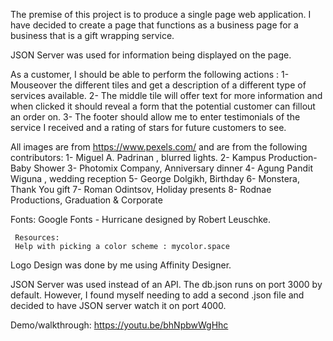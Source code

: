 The premise of this project is to produce a single page web application. I have decided to create a page that functions as a business page for a business that is a gift wrapping service. 

JSON Server was used for information being displayed on the page.

As a customer, I should be able to perform the following actions :
    1- Mouseover the different tiles and get a description of a different type of services available.
    2- The middle tile will offer text for more information and when clicked it should reveal a form that the potential customer can fillout an order on.
    3- The footer should allow me to enter testimonials of the service I received and a rating of stars for future customers to see. 




All images are from https://www.pexels.com/ and are from the following contributors:
    1- Miguel A. Padrinan , blurred lights.
    2- Kampus Production- Baby Shower
    3- Photomix Company, Anniversary dinner
    4- Agung Pandit Wiguna , wedding reception
    5- George Dolgikh, Birthday
    6- Monstera, Thank You gift
    7- Roman Odintsov, Holiday presents
    8- Rodnae Productions, Graduation & Corporate


Fonts:
    Google Fonts - Hurricane designed by Robert Leuschke.

     Resources: 
     Help with picking a color scheme : mycolor.space 

Logo Design was done by me using Affinity Designer.

JSON Server was used instead of an API. The db.json runs on port 3000 by default. However, I found myself needing to add a second .json file and decided to have JSON server watch it on port 4000. 

Demo/walkthrough:
https://youtu.be/bhNpbwWgHhc